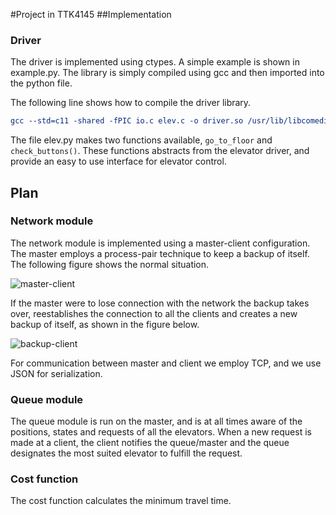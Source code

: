 #Project in TTK4145
##Implementation
### Driver
The driver is implemented using ctypes. A simple example is shown in
example.py. The library is simply compiled using gcc and then imported
into the python file.

The following line shows how to compile the driver library.

``` cmake
gcc --std=c11 -shared -fPIC io.c elev.c -o driver.so /usr/lib/libcomedi.so
```
The file elev.py makes two functions available, ```go_to_floor``` and
```check_buttons()```. These functions abstracts from the elevator driver,
and provide an easy to use interface for elevator control.

## Plan

### Network module
The network module is implemented using a master-client configuration.
The master employs a process-pair technique to keep a backup of itself.
The following figure shows the normal situation.

![master-client](/diagrams/master-client.png)

If the master were to lose connection with the network the backup takes
over, reestablishes the connection to all the clients and creates a new
backup of itself, as shown in the figure below.

![backup-client](/diagrams/backup-client.png)

For communication between master and client we employ TCP, and we use
JSON for serialization.

### Queue module
The queue module is run on the master, and is at all times aware of the
positions, states and requests of all the elevators. When a new request is
made at a client, the client notifies the queue/master and the queue designates
the most suited elevator to fulfill the request.

### Cost function
The cost function calculates the minimum travel time.
